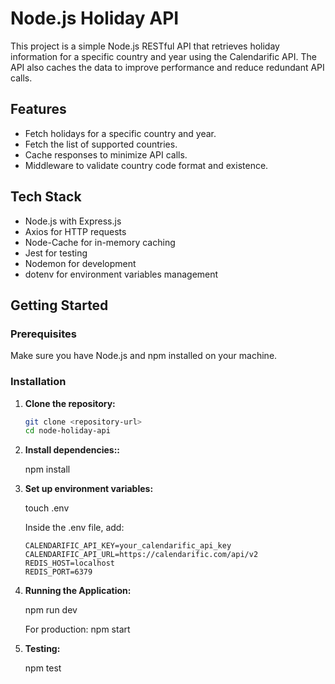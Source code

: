 # Node.js Holiday API

This project is a simple Node.js RESTful API that retrieves holiday information for a specific country and year using the Calendarific API. The API also caches the data to improve performance and reduce redundant API calls.

## Features

- Fetch holidays for a specific country and year.
- Fetch the list of supported countries.
- Cache responses to minimize API calls.
- Middleware to validate country code format and existence.

## Tech Stack

- Node.js with Express.js
- Axios for HTTP requests
- Node-Cache for in-memory caching
- Jest for testing
- Nodemon for development
- dotenv for environment variables management

## Getting Started

### Prerequisites

Make sure you have Node.js and npm installed on your machine.

### Installation

1.  **Clone the repository:**

    ```bash
    git clone <repository-url>
    cd node-holiday-api
    ```

2.  **Install dependencies::**

    npm install

3.  **Set up environment variables:**

    touch .env

    Inside the .env file, add:

        CALENDARIFIC_API_KEY=your_calendarific_api_key
        CALENDARIFIC_API_URL=https://calendarific.com/api/v2
        REDIS_HOST=localhost
        REDIS_PORT=6379

4.  **Running the Application:**

    npm run dev

    For production:
    npm start

5.  **Testing:**

    npm test
